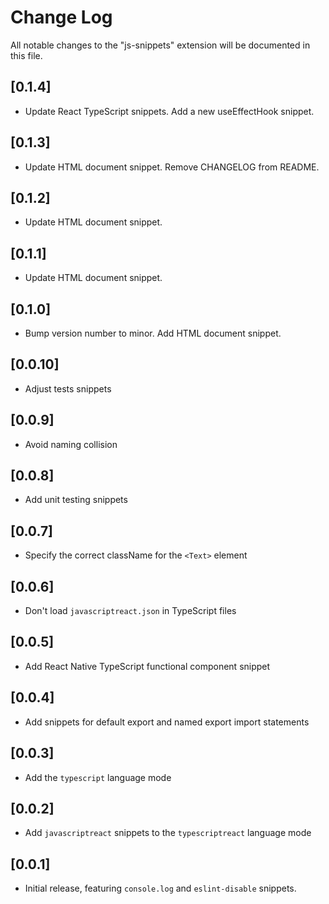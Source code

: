 # Change Log

All notable changes to the "js-snippets" extension will be documented in this file.

## [0.1.4]

- Update React TypeScript snippets. Add a new useEffectHook snippet.

## [0.1.3]

- Update HTML document snippet. Remove CHANGELOG from README.

## [0.1.2]

- Update HTML document snippet.

## [0.1.1]

- Update HTML document snippet.

## [0.1.0]

- Bump version number to minor. Add HTML document snippet.

## [0.0.10]

- Adjust tests snippets

## [0.0.9]

- Avoid naming collision

## [0.0.8]

- Add unit testing snippets

## [0.0.7]

- Specify the correct className for the `<Text>` element

## [0.0.6]

- Don't load `javascriptreact.json` in TypeScript files

## [0.0.5]

- Add React Native TypeScript functional component snippet

## [0.0.4]

- Add snippets for default export and named export import statements

## [0.0.3]

- Add the `typescript` language mode

## [0.0.2]

- Add `javascriptreact` snippets to the `typescriptreact` language mode

## [0.0.1]

- Initial release, featuring `console.log` and `eslint-disable` snippets.
